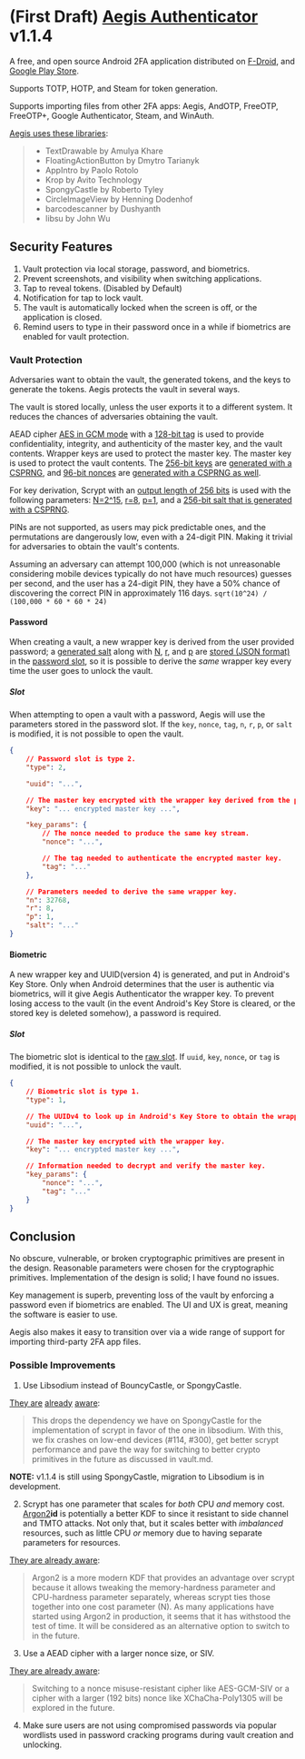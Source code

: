 # (First  Draft) [Aegis Authenticator](https://getaegis.app/) v1.1.4

A free, and open source Android 2FA application distributed on [F-Droid](https://f-droid.org/packages/com.beemdevelopment.aegis/), and [Google Play Store](play.google.com/store/apps/details?id=com.beemdevelopment.aegis).

Supports TOTP, HOTP, and Steam for token generation.

Supports importing files from other 2FA apps: Aegis, AndOTP, FreeOTP, FreeOTP+, Google Authenticator, Steam, and WinAuth.

[Aegis uses these libraries](https://github.com/alexbakker/Aegis/commit/e8e32ef7361ccd58fbba35dbdd290dadc8dc6147):
> * TextDrawable by Amulya Khare
> * FloatingActionButton by Dmytro Tarianyk
> * AppIntro by Paolo Rotolo
> * Krop by Avito Technology
> * SpongyCastle by Roberto Tyley
> * CircleImageView by Henning Dodenhof
> * barcodescanner by Dushyanth
> * libsu by John Wu

## Security Features

1. Vault protection via local storage, password, and biometrics.
2. Prevent screenshots, and visibility when switching applications.
3. Tap to reveal tokens. (Disabled by Default)
4. Notification for tap to lock vault.
5. The vault is automatically locked when the screen is off, or the application is closed.
6. Remind users to type in their password once in a while if biometrics are enabled for vault protection.

### Vault Protection

Adversaries want to obtain the vault, the generated tokens, and the keys to generate the tokens. Aegis protects the vault in several ways.

The vault is stored locally, unless the user exports it to a different system. It reduces the chances of adversaries obtaining the vault.

AEAD cipher [AES in GCM mode](https://github.com/beemdevelopment/Aegis/blob/09065c705b33bc52498733ca8a95362eb653b909/app/src/main/java/com/beemdevelopment/aegis/crypto/CryptoUtils.java#L30) with a [128-bit tag](https://github.com/beemdevelopment/Aegis/blob/09065c705b33bc52498733ca8a95362eb653b909/app/src/main/java/com/beemdevelopment/aegis/crypto/CryptoUtils.java#L32) is used to provide confidentiality, integrity, and authenticity of the master key, and the vault contents. Wrapper keys are used to protect the master key. The master key is used to protect the vault contents. The [256-bit keys](https://github.com/beemdevelopment/Aegis/blob/09065c705b33bc52498733ca8a95362eb653b909/app/src/main/java/com/beemdevelopment/aegis/crypto/CryptoUtils.java#L31) are [generated with a CSPRNG](https://github.com/beemdevelopment/Aegis/blob/09065c705b33bc52498733ca8a95362eb653b909/app/src/main/java/com/beemdevelopment/aegis/crypto/CryptoUtils.java#L112), and [96-bit nonces](https://github.com/beemdevelopment/Aegis/blob/09065c705b33bc52498733ca8a95362eb653b909/app/src/main/java/com/beemdevelopment/aegis/crypto/CryptoUtils.java#L33) are [generated with a CSPRNG as well](https://github.com/beemdevelopment/Aegis/blob/09065c705b33bc52498733ca8a95362eb653b909/app/src/main/java/com/beemdevelopment/aegis/crypto/CryptoUtils.java#L67).

For key derivation, Scrypt with an [output length of 256 bits](https://github.com/beemdevelopment/Aegis/blob/09065c705b33bc52498733ca8a95362eb653b909/app/src/main/java/com/beemdevelopment/aegis/crypto/CryptoUtils.java#L31) is used with the following parameters: [N=2^15](https://github.com/beemdevelopment/Aegis/blob/09065c705b33bc52498733ca8a95362eb653b909/app/src/main/java/com/beemdevelopment/aegis/crypto/CryptoUtils.java#L35), [r=8](https://github.com/beemdevelopment/Aegis/blob/09065c705b33bc52498733ca8a95362eb653b909/app/src/main/java/com/beemdevelopment/aegis/crypto/CryptoUtils.java#L36), [p=1](https://github.com/beemdevelopment/Aegis/blob/09065c705b33bc52498733ca8a95362eb653b909/app/src/main/java/com/beemdevelopment/aegis/crypto/CryptoUtils.java#L37), and a [256-bit salt that is generated with a CSPRNG](https://github.com/beemdevelopment/Aegis/blob/09065c705b33bc52498733ca8a95362eb653b909/app/src/main/java/com/beemdevelopment/aegis/crypto/CryptoUtils.java#L122).

PINs are not supported, as users may pick predictable ones, and the permutations are dangerously low, even with a 24-digit PIN. Making it trivial for adversaries to obtain the vault's contents.

Assuming an adversary can attempt 100,000 (which is not unreasonable considering mobile devices typically do not have much resources) guesses per second, and the user has a 24-digit PIN, they have a 50% chance of discovering the correct PIN in approximately 116 days. `sqrt(10^24) / (100,000 * 60 * 60 * 24)`


#### Password

When creating a vault, a new wrapper key is derived from the user provided password; a [generated salt](https://github.com/beemdevelopment/Aegis/blob/master/app/src/main/java/com/beemdevelopment/aegis/vault/slots/PasswordSlot.java#L38) along with [N](https://github.com/beemdevelopment/Aegis/blob/master/app/src/main/java/com/beemdevelopment/aegis/vault/slots/PasswordSlot.java#L35), [r](https://github.com/beemdevelopment/Aegis/blob/master/app/src/main/java/com/beemdevelopment/aegis/vault/slots/PasswordSlot.java#L36), and [p](https://github.com/beemdevelopment/Aegis/blob/master/app/src/main/java/com/beemdevelopment/aegis/vault/slots/PasswordSlot.java#L37) are [stored (JSON format)](https://github.com/beemdevelopment/Aegis/blob/09065c705b33bc52498733ca8a95362eb653b909/app/src/main/java/com/beemdevelopment/aegis/vault/slots/PasswordSlot.java#L32) in the [password slot](https://github.com/beemdevelopment/Aegis/blob/master/app/src/main/java/com/beemdevelopment/aegis/vault/slots/PasswordSlot.java), so it is possible to derive the _same_ wrapper key every time the user goes to unlock the vault.

##### Slot

When attempting to open a vault with a password, Aegis will use the parameters stored in the password slot. If the `key`, `nonce`, `tag`, `n`, `r`, `p`, or `salt` is modified, it is not possible to open the vault.

```json
{
	// Password slot is type 2.
	"type": 2,

	"uuid": "...",

	// The master key encrypted with the wrapper key derived from the password.
	"key": "... encrypted master key ...",

	"key_params": {
		// The nonce needed to produce the same key stream.
		"nonce": "...",

		// The tag needed to authenticate the encrypted master key.
		"tag": "..."
	},

	// Parameters needed to derive the same wrapper key.
	"n": 32768,
    "r": 8,
    "p": 1,
	"salt": "..."
}
```

#### Biometric

A new wrapper key and UUID(version 4) is generated, and put in Android's Key Store. Only when Android determines that the user is authentic via biometrics, will it give Aegis Authenticator the wrapper key. To prevent losing access to the vault (in the event Android's Key Store is cleared, or the stored key is deleted somehow), a password is required.

##### Slot

The biometric slot is identical to the [raw slot](https://github.com/beemdevelopment/Aegis/blob/master/app/src/main/java/com/beemdevelopment/aegis/vault/slots/RawSlot.java). If `uuid`, `key`, `nonce`, or `tag` is modified, it is not possible to unlock the vault.

```json
{
	// Biometric slot is type 1.
	"type": 1,

	// The UUIDv4 to look up in Android's Key Store to obtain the wrapper key.
	"uuid": "...",

	// The master key encrypted with the wrapper key.
	"key": "... encrypted master key ...",

	// Information needed to decrypt and verify the master key.
	"key_params": {
		"nonce": "...",
		"tag": "..."
	}
}
```

## Conclusion

No obscure, vulnerable, or broken cryptographic primitives are present in the design. Reasonable parameters were chosen for the cryptographic primitives. Implementation of the design is solid; I have found no issues.

Key management is superb, preventing loss of the vault by enforcing a password even if biometrics are enabled. The UI and UX is great, meaning the software is easier to use.

Aegis also makes it easy to transition over via a wide range of support for importing third-party 2FA app files.

### Possible Improvements

1. Use Libsodium instead of BouncyCastle, or SpongyCastle.

[They are](https://github.com/beemdevelopment/Aegis/issues/360) [already](https://github.com/beemdevelopment/Aegis/pull/302) [aware](https://github.com/alexbakker/Aegis/commit/e8e32ef7361ccd58fbba35dbdd290dadc8dc6147):

> This drops the dependency we have on SpongyCastle for the implementation of scrypt in favor of the one in libsodium. With this, we fix crashes on low-end devices (#114, #300), get better scrypt performance and pave the way for switching to better crypto primitives in the future as discussed in
vault.md.

__NOTE:__ v1.1.4 is still using SpongyCastle, migration to Libsodium is in development.

2. Scrypt has one parameter that scales for _both_ CPU _and_ memory cost. [Argon2](https://en.wikipedia.org/wiki/Argon2)__id__ is potentially a better KDF to since it resistant to side channel and TMTO attacks. Not only that, but it scales better with _imbalanced_ resources, such as little CPU _or_ memory due to having separate parameters for resources.

[They are already aware](https://github.com/beemdevelopment/Aegis/blob/master/docs/vault.md#kdf):

> Argon2 is a more modern KDF that provides an advantage over scrypt because it allows tweaking the memory-hardness parameter and CPU-hardness parameter separately, whereas scrypt ties those together into one cost parameter (N). As many applications have started using Argon2 in production, it seems that it has withstood the test of time. It will be considered as an alternative option to switch to in the future.

3. Use a AEAD cipher with a larger nonce size, or SIV.

[They are already aware](https://github.com/beemdevelopment/Aegis/blob/master/docs/vault.md#aead):

> Switching to a nonce misuse-resistant cipher like AES-GCM-SIV or a cipher with a larger (192 bits) nonce like XChaCha-Poly1305 will be explored in the future.

4. Make sure users are not using compromised passwords via popular wordlists used in password cracking programs during vault creation and unlocking.
